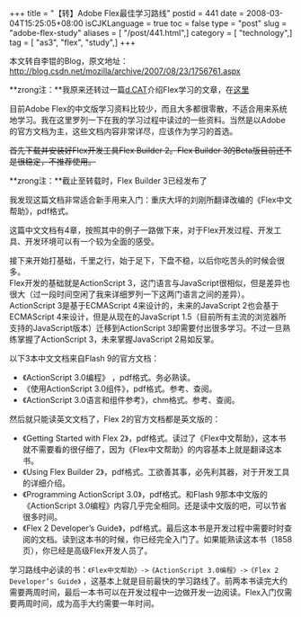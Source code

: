 +++
title = "【转】Adobe Flex最佳学习路线"
postid = 441
date = 2008-03-04T15:25:05+08:00
isCJKLanguage = true
toc = false
type = "post"
slug = "adobe-flex-study"
aliases = [ "/post/441.html",]
category = [ "technology",]
tag = [ "as3", "flex", "study",]
+++


本文转自李锟的Blog，原文地址：http://blog.csdn.net/mozilla/archive/2007/08/23/1756761.aspx  

**zrong注：**我原来还转过一篇[d.CAT](http://ria.richtechmedia.com/)介绍Flex学习的文章，在[这里](https://blog.zengrong.net/post/351.html)

目前Adobe Flex的中文版学习资料比较少，而且大多都很零散，不适合用来系统地学习。我在这里罗列一下在我的学习过程中读过的一些资料。当然是以Adobe的官方文档为主，这些文档内容非常详尽，应该作为学习的首选。

~~首先下载并安装好Flex开发工具Flex Builder 2。Flex Builder 3的Beta版目前还不是很稳定，不推荐使用。~~  

**zrong注：**截止至转载时，Flex Builder 3已经发布了

我发现这篇文档非常适合新手用来入门：重庆大坪的刘刚所翻译改编的《Flex中文帮助》，pdf格式。  

这篇中文文档有4章，按照其中的例子一路做下来，对于Flex开发过程、开发工具、开发环境可以有一个较为全面的感受。

<!--more-->  

接下来开始打基础，千里之行，始于足下，下盘不稳，以后你吃苦头的时候会很多。  
Flex开发的基础就是ActionScript 3，这门语言与JavaScript很相似，但是差异也很大（过一段时间空闲了我来详细罗列一下这两门语言之间的差异）。ActionScript 3是基于ECMAScript 4来设计的，未来的JavaScript 2也会基于ECMAScript 4来设计，但是从现在的JavaScript 1.5（目前所有主流的浏览器所支持的JavaScript版本）迁移到ActionScript 3却需要付出很多学习。不过一旦熟练掌握了ActionScript 3，未来掌握JavaScript 2易如反掌。

以下3本中文文档来自Flash 9的官方文档：  

- 《ActionScript 3.0编程》 ，pdf格式。务必熟读。  
- 《使用ActionScript 3.0组件》，pdf格式。参考、查阅。  
- 《ActionScript 3.0语言和组件参考》，chm格式。参考、查阅。

然后就只能读英文文档了，Flex 2的官方文档都是英文版的：  

- 《Getting Started with Flex 2》，pdf格式。读过了《Flex中文帮助》，这本书就不需要看的很仔细了，因为《Flex中文帮助》的内容基本上就是翻译这本书。  
- 《Using Flex Builder 2》，pdf格式。工欲善其事，必先利其器，对于开发工具的详细介绍。  
- 《Programming ActionScript 3.0》，pdf格式。和Flash 9那本中文版的《ActionScript 3.0编程》内容几乎完全相同。还是读中文版的吧，可以节省很多时间。  
- 《Flex 2 Developer’s Guide》，pdf格式。最后这本书是开发过程中需要时时查阅的文档。读到这本书的时候，你已经完全入门了。如果能熟读这本书（1858页），你已经是高级Flex开发人员了。

学习路线中必读的书：`《Flex中文帮助》->《ActionScript 3.0编程》->《Flex 2 Developer’s Guide》` ，这基本上就是目前最快的学习路线了。前两本书读完大约需要两周时间，最后一本书可以在开发过程中一边做开发一边阅读。Flex入门仅需要两周时间，成为高手大约需要一年时间。
